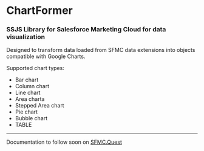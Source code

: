 # ChartFormer
### SSJS Library for Salesforce Marketing Cloud for data visualization

Designed to transform data loaded from SFMC data extensions into objects compatible with Google Charts.

Supported chart types:
- Bar chart
- Column chart
- Line chart
- Area charta
- Stepped Area chart
- Pie chart
- Bubble chart
- TABLE

---
Documentation to follow soon on [SFMC.Quest](https://sfmc.quest)
